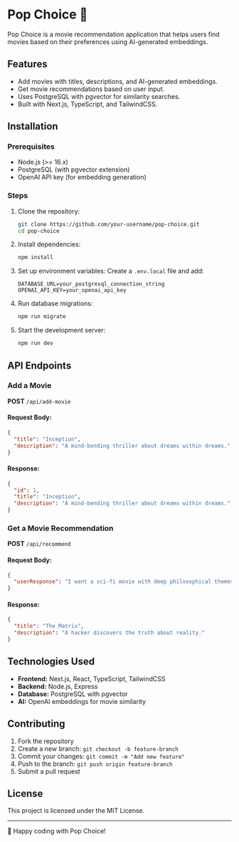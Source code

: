 # Pop Choice 🍿

Pop Choice is a movie recommendation application that helps users find movies based on their preferences using AI-generated embeddings.

## Features
- Add movies with titles, descriptions, and AI-generated embeddings.
- Get movie recommendations based on user input.
- Uses PostgreSQL with pgvector for similarity searches.
- Built with Next.js, TypeScript, and TailwindCSS.

## Installation

### Prerequisites
- Node.js (>= 16.x)
- PostgreSQL (with pgvector extension)
- OpenAI API key (for embedding generation)

### Steps
1. Clone the repository:
   ```sh
   git clone https://github.com/your-username/pop-choice.git
   cd pop-choice
   ```
2. Install dependencies:
   ```sh
   npm install
   ```
3. Set up environment variables:
   Create a `.env.local` file and add:
   ```env
   DATABASE_URL=your_postgresql_connection_string
   OPENAI_API_KEY=your_openai_api_key
   ```
4. Run database migrations:
   ```sh
   npm run migrate
   ```
5. Start the development server:
   ```sh
   npm run dev
   ```

## API Endpoints

### Add a Movie
**POST** `/api/add-movie`
#### Request Body:
```json
{
  "title": "Inception",
  "description": "A mind-bending thriller about dreams within dreams."
}
```
#### Response:
```json
{
  "id": 1,
  "title": "Inception",
  "description": "A mind-bending thriller about dreams within dreams."
}
```

### Get a Movie Recommendation
**POST** `/api/recommend`
#### Request Body:
```json
{
  "userResponse": "I want a sci-fi movie with deep philosophical themes."
}
```
#### Response:
```json
{
  "title": "The Matrix",
  "description": "A hacker discovers the truth about reality."
}
```

## Technologies Used
- **Frontend:** Next.js, React, TypeScript, TailwindCSS
- **Backend:** Node.js, Express
- **Database:** PostgreSQL with pgvector
- **AI:** OpenAI embeddings for movie similarity

## Contributing
1. Fork the repository
2. Create a new branch: `git checkout -b feature-branch`
3. Commit your changes: `git commit -m "Add new feature"`
4. Push to the branch: `git push origin feature-branch`
5. Submit a pull request

## License
This project is licensed under the MIT License.

---

🚀 Happy coding with Pop Choice!
